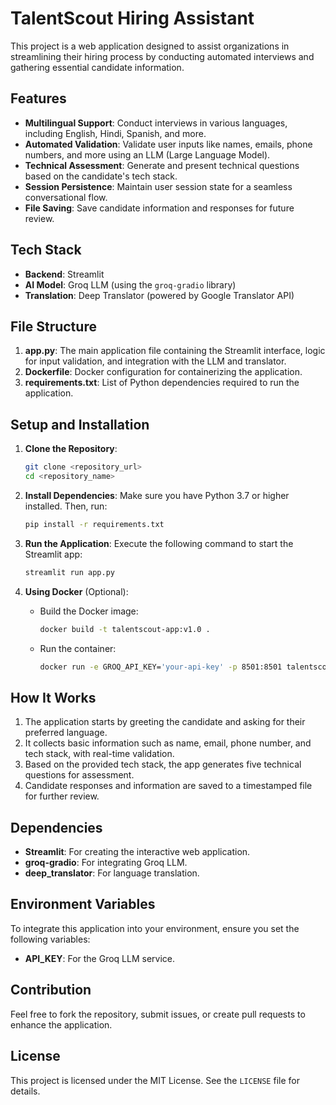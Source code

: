 # TalentScout Hiring Assistant

This project is a web application designed to assist organizations in streamlining their hiring process by conducting automated interviews and gathering essential candidate information.

## Features
- **Multilingual Support**: Conduct interviews in various languages, including English, Hindi, Spanish, and more.
- **Automated Validation**: Validate user inputs like names, emails, phone numbers, and more using an LLM (Large Language Model).
- **Technical Assessment**: Generate and present technical questions based on the candidate's tech stack.
- **Session Persistence**: Maintain user session state for a seamless conversational flow.
- **File Saving**: Save candidate information and responses for future review.

## Tech Stack
- **Backend**: Streamlit
- **AI Model**: Groq LLM (using the `groq-gradio` library)
- **Translation**: Deep Translator (powered by Google Translator API)

## File Structure
1. **app.py**: The main application file containing the Streamlit interface, logic for input validation, and integration with the LLM and translator.
2. **Dockerfile**: Docker configuration for containerizing the application.
3. **requirements.txt**: List of Python dependencies required to run the application.

## Setup and Installation
1. **Clone the Repository**:
   ```bash
   git clone <repository_url>
   cd <repository_name>
   ```

2. **Install Dependencies**:
   Make sure you have Python 3.7 or higher installed. Then, run:
   ```bash
   pip install -r requirements.txt
   ```

3. **Run the Application**:
   Execute the following command to start the Streamlit app:
   ```bash
   streamlit run app.py
   ```

4. **Using Docker** (Optional):
   - Build the Docker image:
     ```bash
     docker build -t talentscout-app:v1.0 .
     ```
   - Run the container:
     ```bash
     docker run -e GROQ_API_KEY='your-api-key' -p 8501:8501 talentscout-app:v1.0 
     ```

## How It Works
1. The application starts by greeting the candidate and asking for their preferred language.
2. It collects basic information such as name, email, phone number, and tech stack, with real-time validation.
3. Based on the provided tech stack, the app generates five technical questions for assessment.
4. Candidate responses and information are saved to a timestamped file for further review.

## Dependencies
- **Streamlit**: For creating the interactive web application.
- **groq-gradio**: For integrating Groq LLM.
- **deep_translator**: For language translation.

## Environment Variables
To integrate this application into your environment, ensure you set the following variables:
- **API_KEY**: For the Groq LLM service.

## Contribution
Feel free to fork the repository, submit issues, or create pull requests to enhance the application.

## License
This project is licensed under the MIT License. See the `LICENSE` file for details.

